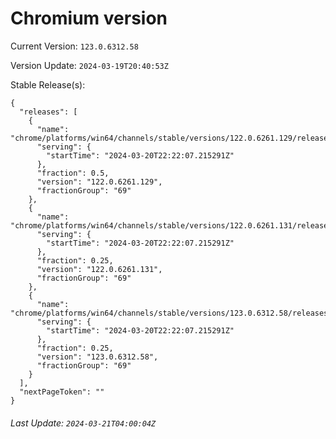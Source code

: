 # Chromium version

Current Version: `123.0.6312.58`

Version Update: `2024-03-19T20:40:53Z`

Stable Release(s):
```
{
  "releases": [
    {
      "name": "chrome/platforms/win64/channels/stable/versions/122.0.6261.129/releases/1710973327",
      "serving": {
        "startTime": "2024-03-20T22:22:07.215291Z"
      },
      "fraction": 0.5,
      "version": "122.0.6261.129",
      "fractionGroup": "69"
    },
    {
      "name": "chrome/platforms/win64/channels/stable/versions/122.0.6261.131/releases/1710973327",
      "serving": {
        "startTime": "2024-03-20T22:22:07.215291Z"
      },
      "fraction": 0.25,
      "version": "122.0.6261.131",
      "fractionGroup": "69"
    },
    {
      "name": "chrome/platforms/win64/channels/stable/versions/123.0.6312.58/releases/1710973327",
      "serving": {
        "startTime": "2024-03-20T22:22:07.215291Z"
      },
      "fraction": 0.25,
      "version": "123.0.6312.58",
      "fractionGroup": "69"
    }
  ],
  "nextPageToken": ""
}
```

###### Last Update: `2024-03-21T04:00:04Z`
        